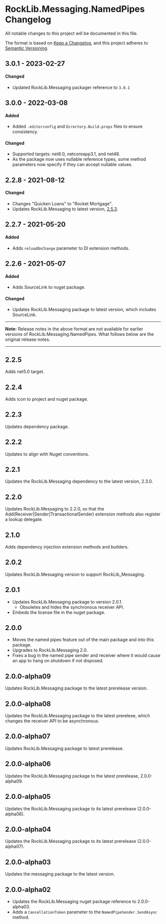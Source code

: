 # RockLib.Messaging.NamedPipes Changelog

All notable changes to this project will be documented in this file.

The format is based on [Keep a Changelog](https://keepachangelog.com/en/1.0.0/),
and this project adheres to [Semantic Versioning](https://semver.org/spec/v2.0.0.html).

## 3.0.1 - 2023-02-27

#### Changed
- Updated RockLib.Messaging packager reference to `3.0.1`

## 3.0.0 - 2022-03-08

#### Added
- Added `.editorconfig` and `Directory.Build.props` files to ensure consistency.

#### Changed
- Supported targets: net6.0, netcoreapp3.1, and net48.
- As the package now uses nullable reference types, some method parameters now specify if they can accept nullable values.

## 2.2.8 - 2021-08-12

#### Changed

- Changes "Quicken Loans" to "Rocket Mortgage".
- Updates RockLib.Messaging to latest version, [2.5.3](https://github.com/RockLib/RockLib.Messaging/blob/main/RockLib.Messaging/CHANGELOG.md#253---2021-08-12).

## 2.2.7 - 2021-05-20

#### Added

- Adds `reloadOnChange` parameter to DI extension methods.

## 2.2.6 - 2021-05-07

#### Added

- Adds SourceLink to nuget package.

#### Changed

- Updates RockLib.Messaging package to latest version, which includes SourceLink.

----

**Note:** Release notes in the above format are not available for earlier versions of
RockLib.Messaging.NamedPipes. What follows below are the original release notes.

----

## 2.2.5

Adds net5.0 target.

## 2.2.4

Adds icon to project and nuget package.

## 2.2.3

Updates dependency package.

## 2.2.2

Updates to align with Nuget conventions.

## 2.2.1

Updates the RockLib.Messaging dependency to the latest version, 2.3.0.

## 2.2.0

Updates RockLib.Messaging to 2.2.0, so that the Add(Receiver|Sender|TransactionalSender) extension methods also register a lookup delegate.

## 2.1.0

Adds dependency injection extension methods and builders.

## 2.0.2

Updates RockLib.Messaging version to support RockLib_Messaging.

## 2.0.1

- Updates RockLib.Messaging package to version 2.0.1.
  - Obsoletes and hides the synchronous receiver API.
- Embeds the license file in the nuget package.

## 2.0.0

- Moves the named pipes feature out of the main package and into this package.
- Upgrades to RockLib.Messaging 2.0.
- Fixes a bug in the named pipe sender and receiver where it would cause an app to hang on shutdown if not disposed.

## 2.0.0-alpha09

Updates RockLib.Messaging package to the latest prerelease version.

## 2.0.0-alpha08

Updates the RockLib.Messaging package to the latest prerelese, which changes the receiver API to be asynchronous.

## 2.0.0-alpha07

Updates RockLib.Messaging package to latest prerelease.

## 2.0.0-alpha06

Updates the RockLib.Messaging package to the latest prerelease, 2.0.0-alpha09.

## 2.0.0-alpha05

Updates the RockLib.Messaging package to its latest prerelease (2.0.0-alpha08).

## 2.0.0-alpha04

Updates the RockLib.Messaging package to its latest prerelease (2.0.0-alpha07).

## 2.0.0-alpha03

Updates the messaging package to the latest version.

## 2.0.0-alpha02

- Updates the RockLib.Messaging nuget package reference to 2.0.0-alpha03.
- Adds a `CancellationToken` parameter to the `NamedPipeSender.SendAsync` method.
